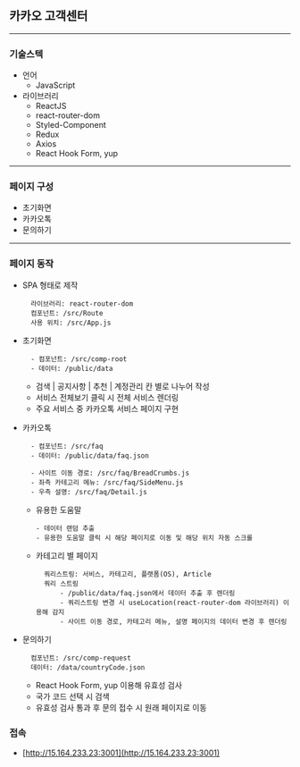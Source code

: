 ## 카카오 고객센터
----------------------------
### 기술스텍
- 언어
    - JavaScript
- 라이브러리
    - ReactJS
    - react-router-dom
    - Styled-Component
    - Redux
    - Axios
    - React Hook Form, yup
-----------------------------
### 페이지 구성
- 초기화면
- 카카오톡
- 문의하기
----------------------------
### 페이지 동작
- SPA 형태로 제작

        라이브러리: react-router-dom
        컴포넌트: /src/Route
        사용 위치: /src/App.js

- 초기화면

        - 컴포넌트: /src/comp-root
        - 데이터: /public/data
    - 검색 | 공지사항 | 추천 | 계정관리 칸 별로 나누어 작성
    - 서비스 전체보기 클릭 시 전체 서비스 렌더링
    - 주요 서비스 중 카카오톡 서비스 페이지 구현
- 카카오톡

        - 컴포넌트: /src/faq
        - 데이터: /public/data/faq.json

        - 사이트 이동 경로: /src/faq/BreadCrumbs.js
        - 좌측 카테고리 메뉴: /src/faq/SideMenu.js
        - 우측 설명: /src/faq/Detail.js

    - 유용한 도움말
    
          - 데이터 랜덤 추출
          - 유용한 도움말 클릭 시 해당 페이지로 이동 및 해당 위치 자동 스크롤
    - 카테고리 별 페이지

            쿼리스트링: 서비스, 카테고리, 플랫폼(OS), Article
            쿼리 스트링
                - /public/data/faq.json에서 데이터 추출 후 렌더링
                - 쿼리스트링 변경 시 useLocation(react-router-dom 라이브러리) 이용해 감지
                - 사이트 이동 경로, 카테고리 메뉴, 설명 페이지의 데이터 변경 후 렌더링 
- 문의하기
        
        컴포넌트: /src/comp-request
        데이터: /data/countryCode.json
    - React Hook Form, yup 이용해 유효성 검사
    - 국가 코드 선택 시 검색
    - 유효성 검사 통과 후 문의 접수 시 원래 페이지로 이동

### 접속
- [http://15.164.233.23:3001](http://15.164.233.23:3001)
        